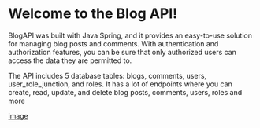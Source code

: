 # Welcome to the Blog API!


BlogAPI was built with Java Spring, and it provides an easy-to-use solution for managing blog posts and comments. With authentication and authorization features, you can be sure that only authorized users can access the data they are permitted to.

The API includes 5 database tables: blogs, comments, users, user_role_junction, and roles. It has a lot of endpoints where you can create, read, update, and delete blog posts, comments, users, roles and more



[image](https://user-images.githubusercontent.com/126611512/235956816-f9550955-0701-4cd4-96bb-3d9b9bae2db9.png)


